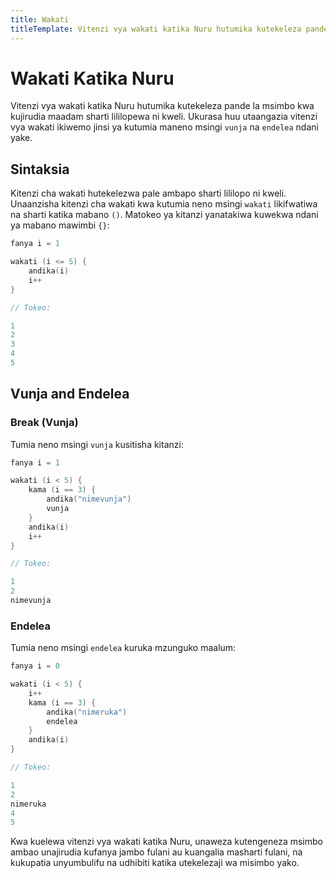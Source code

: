 ```yaml
---
title: Wakati
titleTemplate: Vitenzi vya wakati katika Nuru hutumika kutekeleza pande la msimbo kwa kujirudia maadam sharti lililopewa ni kweli
---
```


# Wakati Katika Nuru

Vitenzi vya wakati katika Nuru hutumika kutekeleza pande la msimbo kwa kujirudia maadam sharti lililopewa ni kweli. Ukurasa huu utaangazia vitenzi vya wakati ikiwemo jinsi ya kutumia maneno msingi `vunja` na `endelea` ndani yake.

## Sintaksia

Kitenzi cha wakati hutekelezwa pale ambapo sharti lililopo ni kweli. Unaanzisha kitenzi cha wakati kwa kutumia neno msingi `wakati` likifwatiwa na sharti katika mabano `()`. Matokeo ya kitanzi yanatakiwa kuwekwa ndani ya mabano mawimbi `{}`:

```go
fanya i = 1

wakati (i <= 5) {
	andika(i)
	i++
}

// Tokeo:

1
2
3
4
5
```

## Vunja and Endelea

### Break (Vunja)

Tumia neno msingi `vunja` kusitisha kitanzi:

```go
fanya i = 1

wakati (i < 5) {
	kama (i == 3) {
		andika("nimevunja")
		vunja
	}
	andika(i)
	i++
}

// Tokeo:

1
2
nimevunja
```

### Endelea

Tumia neno msingi `endelea` kuruka mzunguko maalum:

```go
fanya i = 0

wakati (i < 5) {
	i++
	kama (i == 3) {
		andika("nimeruka")
		endelea
	}
	andika(i)
}

// Tokeo:

1
2
nimeruka
4
5
```

Kwa kuelewa vitenzi vya wakati katika Nuru, unaweza kutengeneza msimbo ambao unajirudia kufanya jambo fulani au kuangalia masharti fulani, na kukupatia unyumbulifu na udhibiti katika utekelezaji wa misimbo yako.
